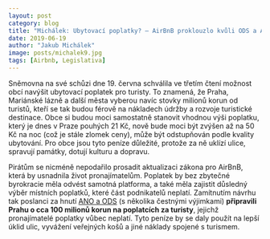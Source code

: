 ```yaml
---
layout: post
category: blog
title: "Michálek: Ubytovací poplatky? – AirBnB proklouzlo kvůli ODS a ANO mezi prsty. Praha mohla mít víc, město bude tratit desítky milionů"
date: 2019-06-19
author: "Jakub Michálek"
image: posts/michalek9.jpg
tags: [Airbnb, Legislativa]
---
```


Sněmovna na své schůzi dne 19. června schválila ve třetím čtení možnost obcí navýšit ubytovací poplatek pro turisty. To znamená, že Praha, Mariánské lázně a další města vyberou navíc stovky milionů korun od turistů, kteří se tak budou férově na nákladech údržby a rozvoje turistické destinace. Obce si budou moci samostatně stanovit vhodnou výši poplatku, který je dnes v Praze pouhých 21 Kč, nově bude moci být zvýšen až na 50 Kč na noc (což je stále zlomek ceny), může být odstupňován podle kvality ubytování. Pro obce jsou tyto peníze důležité, protože za ně uklízí ulice, spravují památky, dotují kulturu a dopravu.

Pirátům se nicméně nepodařilo prosadit aktualizaci zákona pro AirBnB, která by usnadnila život pronajímatelům. Poplatek by bez zbytečné byrokracie měla odvést samotná platforma, a také měla zajistit důsledný výběr místních poplatků, které část podnikatelů neplatí. Zamítnutím návrhu tak poslanci za hnutí [ANO a ODS](http://www.psp.cz/sqw/hlasy.sqw?g=70643&fbclid=IwAR0x7kuhu9caK1gRVM7Ef0NFxw7I-I8K_hExmGgmaeXC_B_tc9fbMDDC6J0) (s několika čestnými výjimkami) **připravili Prahu o cca 100 milionů korun na poplatcích za turisty**, jejichž pronajímatelé poplatky vůbec neplatí. Tyto peníze by se daly použít na lepší úklid ulic, vyvážení veřejných košů a jiné náklady spojené s turismem.

